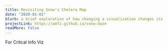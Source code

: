 ```yaml
---
title: Revisiting Snow's Cholera Map
date: "2020-01-01"
blurb: a brief exploration of how changing a visualization changes its meaning
projectLink: https://amfz.github.io/snow-daze
readMore: False
---
```


For Critcal Info Viz